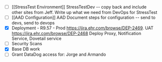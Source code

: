 - [ ] [[StressTest Environment]] StressTestDev -- copy back and include other sites from Jeff. Write up what we need from DevOps for StressTest
- [ ] [[AAD Configuration]] AAD Document steps for configuration --  send to devs, send to devops
- [x] Deployment - R9.57 - Prod https://jira.ehr.com/browse/DEP-2469. UAT https://jira.ehr.com/browse/DEP-2468 Deploy Proxy, Notification Service, Dovetail service
- [ ] Security Scans
- [x] Base DB work
- [ ] Grant DataDog access for: Jorge and Armando
